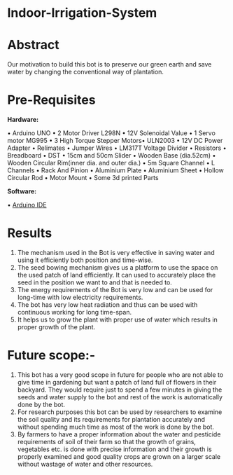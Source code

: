 # Indoor-Irrigation-System

# Abstract
Our motivation to build this bot is to preserve our green earth and save water by changing the conventional way of plantation.  

# Pre-Requisites
 
 <b>Hardware:</b>
 
• Arduino UNO • 2	Motor Driver L298N •	12V Solenoidal Value •	1 Servo motor MG995 •	3 High Torque Stepper Motors•	ULN2003 •	12V DC Power Adapter •	Relimates •	Jumper Wires • LM317T Voltage Divider •	Resistors • Breadboard • DST • 15cm and 50cm Slider • Wooden Base (dia.52cm) • Wooden Circular Rim(inner dia. and outer dia.) • 5m Square Channel • L Channels • Rack And Pinion • Aluminium Plate • Aluminium Sheet • Hollow Circular Rod • Motor Mount • Some 3d printed Parts 
 
 <b>Software:</b>
 
•	<a href ="https://www.arduino.cc/en/main/software">Arduino IDE</a>

# Results  
1. The mechanism used in the Bot is very effective in saving water and using it efficiently both position and time-wise.
2. The seed bowing mechanism gives us a platform to use the space on the used patch of land efficiently. It can used to accurately place the seed in the position we want to and that is needed to.
3. The energy requirements of the Bot is very low and can be used for long-time with low electricity requirements.
4. The bot has very low heat radiation and thus can be used with continuous working for long time-span.
5. It helps us to grow the plant with proper use of water which results in proper growth of the plant.

# Future scope:- 
 1. This bot has a very good scope in future for people who are not able to give time in gardening but want a patch of land full of   flowers in their backyard. They would require just to spend a few minutes in giving the seeds and water supply to the bot and       rest of the work is automatically done by the bot.
2. For research purposes this bot can be used by researchers to examine the soil quality and its requirements for plantation accurately and without spending much time as most of the work is done by the bot.
3. By farmers to have a proper information about the water and pesticide requirements of soil of their farm so that the growth of grains, vegetables etc. is done with precise information and their growth is properly examined and good quality crops are grown on a larger scale without wastage of water and other resources.

